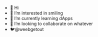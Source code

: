 - 👋 Hi
- 👀 I’m interested in smiling
- 🌱 I’m currently learning dApps
- 💞️ I’m looking to collaborate on whatever
- 🐦@weebgetout
